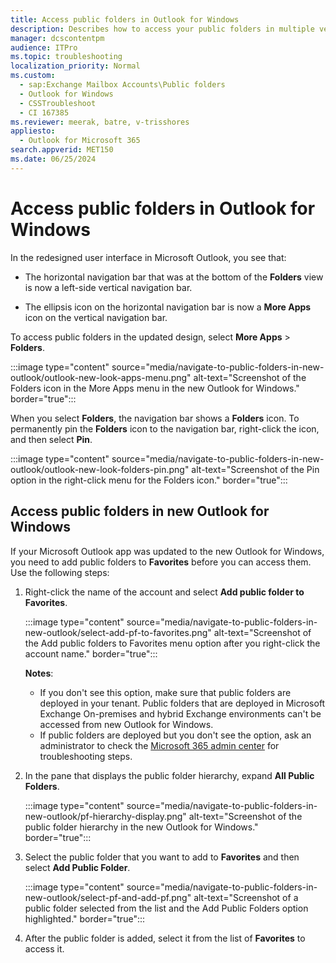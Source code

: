 ```yaml
---
title: Access public folders in Outlook for Windows
description: Describes how to access your public folders in multiple versions of Outlook for Windows.
manager: dcscontentpm
audience: ITPro
ms.topic: troubleshooting
localization_priority: Normal
ms.custom: 
  - sap:Exchange Mailbox Accounts\Public folders
  - Outlook for Windows
  - CSSTroubleshoot
  - CI 167385
ms.reviewer: meerak, batre, v-trisshores
appliesto: 
  - Outlook for Microsoft 365
search.appverid: MET150
ms.date: 06/25/2024
---
```

# Access public folders in Outlook for Windows

In the redesigned user interface in Microsoft Outlook, you see that:

- The horizontal navigation bar that was at the bottom of the **Folders** view is now a left-side vertical navigation bar.

- The ellipsis icon on the horizontal navigation bar is now a **More Apps** icon on the vertical navigation bar.

To access public folders in the updated design, select **More Apps** \> **Folders**.

:::image type="content" source="media/navigate-to-public-folders-in-new-outlook/outlook-new-look-apps-menu.png" alt-text="Screenshot of the Folders icon in the More Apps menu in the new Outlook for Windows." border="true":::

When you select **Folders**, the navigation bar shows a **Folders** icon. To permanently pin the **Folders** icon to the navigation bar, right-click the icon, and then select **Pin**.

:::image type="content" source="media/navigate-to-public-folders-in-new-outlook/outlook-new-look-folders-pin.png" alt-text="Screenshot of the Pin option in the right-click menu for the Folders icon." border="true":::

## Access public folders in new Outlook for Windows

If your Microsoft Outlook app was updated to the new Outlook for Windows, you need to add public folders to **Favorites** before you can access them. Use the following steps:

1. Right-click the name of the account and select **Add public folder to Favorites**.

   :::image type="content" source="media/navigate-to-public-folders-in-new-outlook/select-add-pf-to-favorites.png" alt-text="Screenshot of the Add public folders to Favorites menu option after you right-click the account name." border="true":::
  
   **Notes**:
   - If you don't see this option, make sure that public folders are deployed in your tenant. Public folders that are deployed in Microsoft Exchange On-premises and hybrid Exchange environments can't be accessed from new Outlook for Windows.
   - If public folders are deployed but you don't see the option, ask an administrator to check the [Microsoft 365 admin center](https://aka.ms/pfcte) for troubleshooting steps.
1. In the pane that displays the public folder hierarchy, expand **All Public Folders**.

   :::image type="content" source="media/navigate-to-public-folders-in-new-outlook/pf-hierarchy-display.png" alt-text="Screenshot of the public folder hierarchy in the new Outlook for Windows." border="true":::
  
1. Select the public folder that you want to add to **Favorites** and then select **Add Public Folder**.

   :::image type="content" source="media/navigate-to-public-folders-in-new-outlook/select-pf-and-add-pf.png" alt-text="Screenshot of a public folder selected from the list and the Add Public Folders option highlighted." border="true":::

1. After the public folder is added, select it from the list of **Favorites** to access it.

